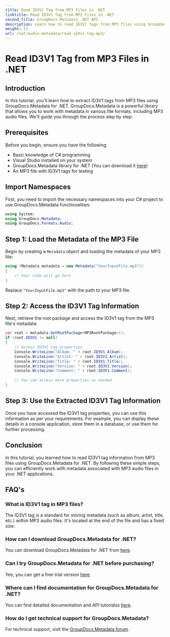 ```yaml
---
title: Read ID3V1 Tag from MP3 Files in .NET
linktitle: Read ID3V1 Tag from MP3 Files in .NET
second_title: GroupDocs.Metadata .NET API
description: Learn how to read ID3V1 tags from MP3 files using GroupDocs.Metadata for .NET. Step-by-step tutorial with code examples.
weight: 11
url: /net/audio-metadata/read-id3v1-tag-mp3/
---
```


# Read ID3V1 Tag from MP3 Files in .NET

## Introduction
In this tutorial, you'll learn how to extract ID3V1 tags from MP3 files using GroupDocs.Metadata for .NET. GroupDocs.Metadata is a powerful library that allows you to work with metadata in various file formats, including MP3 audio files. We'll guide you through the process step by step.
## Prerequisites
Before you begin, ensure you have the following:
- Basic knowledge of C# programming
- Visual Studio installed on your system
- GroupDocs.Metadata library for .NET (You can download it [here](https://releases.groupdocs.com/metadata/net/))
- An MP3 file with ID3V1 tags for testing

## Import Namespaces
First, you need to import the necessary namespaces into your C# project to use GroupDocs.Metadata functionalities:
```csharp
using System;
using GroupDocs.Metadata;
using GroupDocs.Formats.Audio;
```
## Step 1: Load the Metadata of the MP3 File
Begin by creating a `Metadata` object and loading the metadata of your MP3 file:
```csharp
using (Metadata metadata = new Metadata("YourInputFile.mp3"))
{
    // Your code will go here
}
```
Replace `"YourInputFile.mp3"` with the path to your MP3 file.
## Step 2: Access the ID3V1 Tag Information
Next, retrieve the root package and access the ID3V1 tag from the MP3 file's metadata:
```csharp
var root = metadata.GetRootPackage<MP3RootPackage>();
if (root.ID3V1 != null)
{
    // Access ID3V1 tag properties
    Console.WriteLine("Album: " + root.ID3V1.Album);
    Console.WriteLine("Artist: " + root.ID3V1.Artist);
    Console.WriteLine("Title: " + root.ID3V1.Title);
    Console.WriteLine("Version: " + root.ID3V1.Version);
    Console.WriteLine("Comment: " + root.ID3V1.Comment);
    
    // You can access more properties as needed
}
```
## Step 3: Use the Extracted ID3V1 Tag Information
Once you have accessed the ID3V1 tag properties, you can use this information as per your requirements. For example, you can display these details in a console application, store them in a database, or use them for further processing.

## Conclusion
In this tutorial, you learned how to read ID3V1 tag information from MP3 files using GroupDocs.Metadata for .NET. By following these simple steps, you can efficiently work with metadata associated with MP3 audio files in your .NET applications.

## FAQ's
### What is ID3V1 tag in MP3 files?
The ID3V1 tag is a standard for storing metadata (such as album, artist, title, etc.) within MP3 audio files. It's located at the end of the file and has a fixed size.
### How can I download GroupDocs.Metadata for .NET?
You can download GroupDocs.Metadata for .NET from [here](https://releases.groupdocs.com/metadata/net/).
### Can I try GroupDocs.Metadata for .NET before purchasing?
Yes, you can get a free trial version [here](https://releases.groupdocs.com/).
### Where can I find documentation for GroupDocs.Metadata for .NET?
You can find detailed documentation and API tutorialss [here](https://tutorials.groupdocs.com/metadata/net/).
### How do I get technical support for GroupDocs.Metadata?
For technical support, visit the [GroupDocs.Metadata forum](https://forum.groupdocs.com/c/metadata/14).
